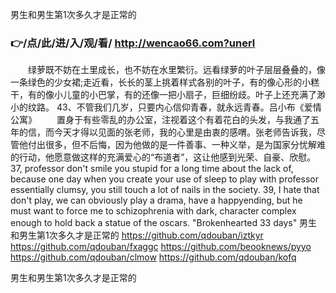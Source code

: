 
男生和男生第1次多久才是正常的




### 👉/点/此/进/入/观/看/ http://wencao66.com?unerl




　　绿萝既不妨在土里成长，也不妨在水里繁衍。远看绿萝的叶子层层叠叠的，像一条绿色的少女裙;走近看，长长的茎上挑着样式各别的叶子，有的像心形的小糕干，有的像小儿童的小巴掌，有的还像一把小扇子，巨细纷歧。叶子上还充满了渺小的纹路。
	43、不管我们几岁，只要内心信仰青春，就永远青春。吕小布《爱情公寓》
　　置身于有些零乱的办公室，注视着这个有着花白的头发，与我通了五年的信，而今天才得以见面的张老师，我的心里是由衷的感喟。张老师告诉我，尽管他付出很多，但不后悔，因为他做的是一件善事、一种义举，是为国家分忧解难的行动，他愿意做这样的充满爱心的“布道者”，这让他感到光荣、自豪、欣慰。
37, professor don't smile you stupid for a long time about the lack of, because one day when you create your use of sleep to play with professor essentially clumsy, you still touch a lot of nails in the society.
39, I hate that don't play, we can obviously play a drama, have a happyending, but he must want to force me to schizophrenia with dark, character complex enough to hold back a statue of the oscars.
"Brokenhearted 33 days"
男生和男生第1次多久才是正常的 https://github.com/qdouban/iztkyr
https://github.com/qdouban/fxaggc
https://github.com/beooknews/pyyo
https://github.com/qdouban/clmow
https://github.com/qdouban/kofq





男生和男生第1次多久才是正常的
